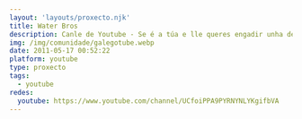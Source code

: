 ```yaml
---
layout: 'layouts/proxecto.njk'
title: Water Bros
description: Canle de Youtube - Se é a túa e lle queres engadir unha descripción e etiquetas, ponte en contacto con nós.
img: /img/comunidade/galegotube.webp
date: 2011-05-17 00:52:22
platform: youtube
type: proxecto
tags:
  - youtube
redes:
  youtube: https://www.youtube.com/channel/UCfoiPPA9PYRNYNLYKgifbVA
---
```


